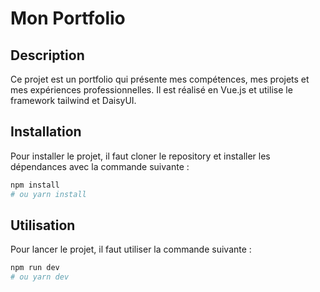 # Mon Portfolio

## Description

Ce projet est un portfolio qui présente mes compétences, mes projets et mes expériences professionnelles. Il est réalisé en Vue.js et utilise le framework tailwind et DaisyUI.

## Installation

Pour installer le projet, il faut cloner le repository et installer les dépendances avec la commande suivante :

```bash
npm install
# ou yarn install
```

## Utilisation

Pour lancer le projet, il faut utiliser la commande suivante :

```bash
npm run dev
# ou yarn dev
```
